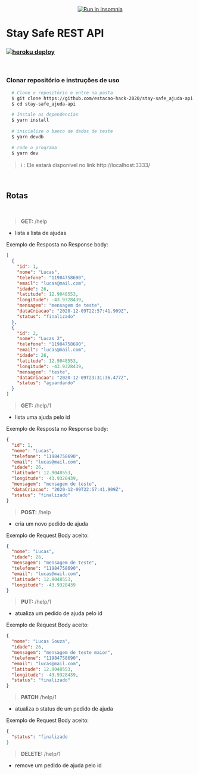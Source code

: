 <p align='center'>
  <a href="https://insomnia.rest/run/?label=Stay%20Safe%20Ajuda%20API&uri=https%3A%2F%2Fraw.githubusercontent.com%2Festacao-hack-2020%2Fstay-safe_ajuda-api%2Fmain%2FInsomniav4.json" target="_blank"><img src="https://insomnia.rest/images/run.svg" alt="Run in Insomnia"></a>  
</p>

# Stay Safe REST API

### [![heroku deploy](https://img.shields.io/github/deployments/estacao-hack-2020/stay-safe_ajuda-api/staysafe-api?color=purple&label=heroku%20api%20deploy)](https://staysafe-api.herokuapp.com/)
<br/>

### Clonar repositório e instruções de uso

```sh
  # Clone o repositório e entre na pasta
  $ git clone https://github.com/estacao-hack-2020/stay-safe_ajuda-api.git
  $ cd stay-safe_ajuda-api

  # Instale as dependencias
  $ yarn install
  
  # inicialize o banco de dados de teste
  $ yarn devdb

  # rode o programa
  $ yarn dev
```
> ℹ️ : Ele estará disponível no link http://localhost:3333/

<br/>

## Rotas
<br/>

> **GET:** /help
- lista a lista de ajudas

Exemplo de Resposta no Response body:
```Json
[
  {
    "id": 1,
    "nome": "Lucas",
    "telefone": "11984758690",
    "email": "lucas@mail.com",
    "idade": 26,
    "latitude": 12.9048553,
    "longitude": -43.9328439,
    "mensagem": "mensagem de teste",
    "dataCriacao": "2020-12-09T22:57:41.909Z",
    "status": "finalizado"
  },
  {
    "id": 2,
    "nome": "Lucas 2",
    "telefone": "11984758690",
    "email": "lucas@mail.com",
    "idade": 26,
    "latitude": 12.9048553,
    "longitude": -43.9328439,
    "mensagem": "teste",
    "dataCriacao": "2020-12-09T23:31:36.477Z",
    "status": "aguardando"
  }
]
```

> **GET:** /help/1
- lista uma ajuda pelo id

Exemplo de Resposta no Response body:
```Json
{
  "id": 1,
  "nome": "Lucas",
  "telefone": "11984758690",
  "email": "lucas@mail.com",
  "idade": 26,
  "latitude": 12.9048553,
  "longitude": -43.9328439,
  "mensagem": "mensagem de teste",
  "dataCriacao": "2020-12-09T22:57:41.909Z",
  "status": "finalizado"
}
```

> **POST:** /help
- cria um novo pedido de ajuda

Exemplo de Request Body aceito:
```Json
{
  "nome": "Lucas",
  "idade": 26,
  "mensagem": "mensagem de teste",
  "telefone": "11984758690",
  "email": "lucas@mail.com",
  "latitude": 12.9048553,
  "longitude": -43.9328439
}
```

> **PUT:** /help/1
- atualiza um pedido de ajuda pelo id

Exemplo de Request Body aceito:
```Json
{
  "nome": "Lucas Souza",
  "idade": 26,
  "mensagem": "mensagem de teste maior",
  "telefone": "11984758690",
  "email": "lucas@mail.com",
  "latitude": 12.9048553,
  "longitude": -43.9328439,
  "status": "finalizado"
}
```

> **PATCH** /help/1
- atualiza o status de um pedido de ajuda

Exemplo de Request Body aceito:
```Json
{
  "status": "finalizado
}
```

> **DELETE:** /help/1
- remove um pedido de ajuda pelo id
